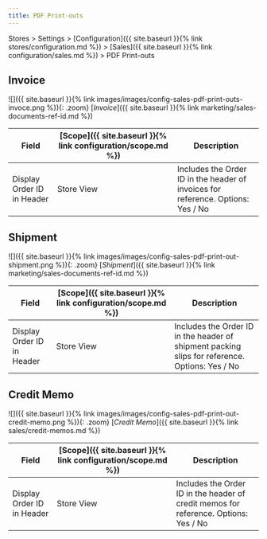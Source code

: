 ```yaml
---
title: PDF Print-outs
---
```


Stores > Settings > [Configuration]({{ site.baseurl }}{% link stores/configuration.md %}) > [Sales]({{ site.baseurl }}{% link configuration/sales.md %}) > PDF Print-outs

## Invoice

![]({{ site.baseurl }}{% link images/images/config-sales-pdf-print-outs-invoce.png %}){: .zoom}
[_Invoice_]({{ site.baseurl }}{% link marketing/sales-documents-ref-id.md %})

|Field|[Scope]({{ site.baseurl }}{% link configuration/scope.md %})|Description|
|--- |--- |--- |
|Display Order ID in Header|Store View|Includes the Order ID  in the header of invoices for reference. Options: Yes / No|

## Shipment

![]({{ site.baseurl }}{% link images/images/config-sales-pdf-print-out-shipment.png %}){: .zoom}
[_Shipment_]({{ site.baseurl }}{% link marketing/sales-documents-ref-id.md %})

|Field|[Scope]({{ site.baseurl }}{% link configuration/scope.md %})|Description|
|--- |--- |--- |
|Display Order ID in Header|Store View|Includes the Order ID in the header of shipment packing slips for reference. Options: Yes / No|

## Credit Memo

![]({{ site.baseurl }}{% link images/images/config-sales-pdf-print-out-credit-memo.png %}){: .zoom}
[_Credit Memo_]({{ site.baseurl }}{% link sales/credit-memos.md %})

|Field|[Scope]({{ site.baseurl }}{% link configuration/scope.md %})|Description|
|--- |--- |--- |
|Display Order ID in Header|Store View|Includes the Order ID in the header of credit memos for reference. Options: Yes / No|
